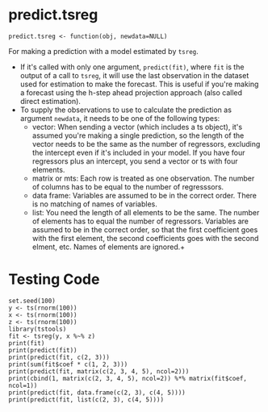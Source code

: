 # predict.tsreg

`predict.tsreg <- function(obj, newdata=NULL)`

For making a prediction with a model estimated by `tsreg`.

- If it's called with only one argument, `predict(fit)`, where `fit` is
the output of a call to `tsreg`, it will use the last observation in the
dataset used for estimation to make the forecast. This is useful if you're
making a forecast using the h-step ahead projection approach (also called
direct estimation).
- To supply the observations to use to calculate the prediction as argument `newdata`, it needs
to be one of the following types:
  - vector: When sending a vector (which includes a ts object), it's assumed
  you're making a single prediction, so the length of the vector needs to
  be the same as the number of regressors, excluding the intercept even
  if it's included in your model. If you have four regressors plus an
  intercept, you send a vector or ts with four elements.
  - matrix or mts: Each row is treated as one observation. The number of
  columns has to be equal to the number of regresssors.
  - data frame: Variables are assumed to be in the correct order. There
  is no matching of names of variables.
  - list: You need the length of all elements to be the same. The number
  of elements has to equal the number of regressors. Variables are assumed
  to be in the correct order, so that the first coefficient goes with the
  first element, the second coefficients goes with the second elment, etc.
  Names of elements are ignored.+

# Testing Code

```
set.seed(100)
y <- ts(rnorm(100))
x <- ts(rnorm(100))
z <- ts(rnorm(100))
library(tstools)
fit <- tsreg(y, x %~% z)
print(fit)
print(predict(fit))
print(predict(fit, c(2, 3)))
print(sum(fit$coef * c(1, 2, 3)))
print(predict(fit, matrix(c(2, 3, 4, 5), ncol=2)))
print(cbind(1, matrix(c(2, 3, 4, 5), ncol=2)) %*% matrix(fit$coef, ncol=1))
print(predict(fit, data.frame(c(2, 3), c(4, 5))))
print(predict(fit, list(c(2, 3), c(4, 5))))
```
